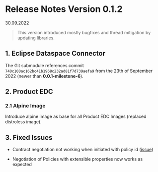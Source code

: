 # Release Notes Version 0.1.2

30.09.2022

> This version introduced mostly bugfixes and thread mitigation by updating libraries.

## 1. Eclipse Dataspace Connector

The Git submodule references commit `740c100ac162bc41b1968c232ad81f7d739aefa9` from the 23th of September 2022 (newer than **0.0.1-milestone-6**).

## 2. Product EDC

### 2.1 Alpine Image

Introduce alpine image as base for all Product EDC Images (replaced distroless image).

## 3. Fixed Issues

- Contract negotiation not working when initiated with policy id ([issue](https://github.com/eclipse-dataspaceconnector/DataSpaceConnector/issues/1251))

- Negotiation of Policies with extensible properties now works as expected

